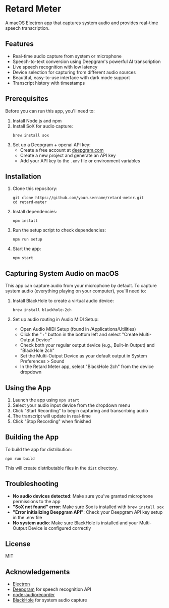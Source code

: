 # Retard Meter

A macOS Electron app that captures system audio and provides real-time speech transcription.

## Features

- Real-time audio capture from system or microphone
- Speech-to-text conversion using Deepgram's powerful AI transcription
- Live speech recognition with low latency
- Device selection for capturing from different audio sources
- Beautiful, easy-to-use interface with dark mode support
- Transcript history with timestamps

## Prerequisites

Before you can run this app, you'll need to:

1. Install Node.js and npm
2. Install SoX for audio capture:
   ```
   brew install sox
   ```
3. Set up a Deepgram + openai API key:
   - Create a free account at [deepgram.com](https://deepgram.com)
   - Create a new project and generate an API key
   - Add your API key to the `.env` file or environment variables

## Installation

1. Clone this repository:
   ```
   git clone https://github.com/yourusername/retard-meter.git
   cd retard-meter
   ```

2. Install dependencies:
   ```
   npm install
   ```

3. Run the setup script to check dependencies:
   ```
   npm run setup
   ```

4. Start the app:
   ```
   npm start
   ```

## Capturing System Audio on macOS

This app can capture audio from your microphone by default. To capture system audio (everything playing on your computer), you'll need to:

1. Install BlackHole to create a virtual audio device:
   ```
   brew install blackhole-2ch
   ```

2. Set up audio routing in Audio MIDI Setup:
   - Open Audio MIDI Setup (found in /Applications/Utilities)
   - Click the "+" button in the bottom left and select "Create Multi-Output Device"
   - Check both your regular output device (e.g., Built-in Output) and "BlackHole 2ch"
   - Set the Multi-Output Device as your default output in System Preferences > Sound
   - In the Retard Meter app, select "BlackHole 2ch" from the device dropdown

## Using the App

1. Launch the app using `npm start`
2. Select your audio input device from the dropdown menu
3. Click "Start Recording" to begin capturing and transcribing audio
4. The transcript will update in real-time
5. Click "Stop Recording" when finished

## Building the App

To build the app for distribution:

```
npm run build
```

This will create distributable files in the `dist` directory.

## Troubleshooting

- **No audio devices detected**: Make sure you've granted microphone permissions to the app
- **"SoX not found" error**: Make sure Sox is installed with `brew install sox`
- **"Error initializing Deepgram API"**: Check your Deepgram API key setup in the .env file
- **No system audio**: Make sure BlackHole is installed and your Multi-Output Device is configured correctly

## License

MIT

## Acknowledgements

- [Electron](https://www.electronjs.org/)
- [Deepgram](https://deepgram.com) for speech recognition API
- [node-audiorecorder](https://github.com/RedKenrok/node-audiorecorder)
- [BlackHole](https://github.com/ExistentialAudio/BlackHole) for system audio capture 
